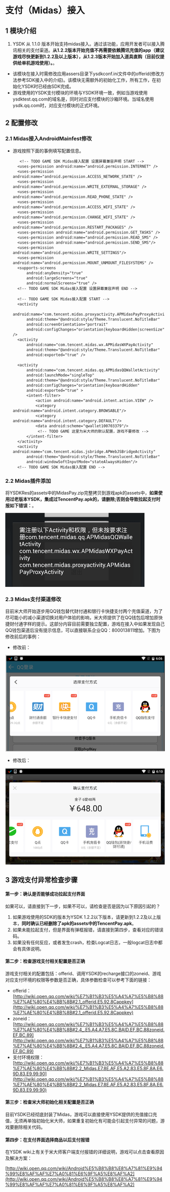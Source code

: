 # 支付（Midas）接入

## 1 模块介绍


1. YSDK 从 1.1.0 版本开始支持midas接入。通过该功能，应用开发者可以接入腾讯相关的支付渠道。**从1.2.2版本开始充值不再需要依赖腾讯充值的app（建议游戏尽快更新到1.2.2及以上版本），从1.2.3版本开始加入道具直购（目前仅提供给单机游戏使用）。**。
- 该模块在接入时需修改应用assers目录下ysdkconf.ini文件中的offerid(修改方法参考SDK接入中的介绍)。该模块无需额外的初始化工作，所有工作，在初始化YSDK时已经由SDK完成。
- 游戏使用的YSDK支付模块的环境与YSDK环境一致，例如当游戏使用ysdktest.qq.com的域名是，同时对应支付模块的沙箱环境。当域名使用ysdk.qq.com时，对应支付模块的正式环境。

## 2 配置修改

### 2.1 Midas接入AndroidMainfest修改

- 游戏按照下面的事例填写配置信息。

		 <!-- TODO GAME SDK Midas接入配置 设置屏幕兼容声明 START -->
	    <uses-permission android:name="android.permission.INTERNET" />
	    <uses-permission android:name="android.permission.ACCESS_NETWORK_STATE" />
	    <uses-permission android:name="android.permission.WRITE_EXTERNAL_STORAGE" />
	    <uses-permission android:name="android.permission.READ_PHONE_STATE" />
	    <uses-permission android:name="android.permission.ACCESS_WIFI_STATE" />
	    <uses-permission android:name="android.permission.CHANGE_WIFI_STATE" />
	    <uses-permission android:name="android.permission.RESTART_PACKAGES" />
	    <uses-permission android:name="android.permission.GET_TASKS" />
	    <uses-permission android:name="android.permission.READ_SMS" />
	    <uses-permission android:name="android.permission.SEND_SMS"/>
	    <uses-permission android:name="android.permission.WRITE_SETTINGS"/>
	    <uses-permission android:name="android.permission.MOUNT_UNMOUNT_FILESYSTEMS" />
	    <supports-screens
	        android:anyDensity="true"
	        android:largeScreens="true"
	        android:normalScreens="true" />
	    <!-- TODO GAME SDK Midas接入配置 设置屏幕兼容声明 END -->
	    
 		<!-- TODO GAME SDK Midas接入配置 START -->
        <activity
            android:name="com.tencent.midas.proxyactivity.APMidasPayProxyActivity"
            android:theme="@android:style/Theme.Translucent.NoTitleBar"
            android:screenOrientation="portrait"
            android:configChanges="orientation|keyboardHidden|screenSize" />
        <activity
            android:name="com.tencent.midas.wx.APMidasWXPayActivity"
            android:theme="@android:style/Theme.Translucent.NoTitleBar"
            android:exported="true" />

        <activity
            android:name="com.tencent.midas.qq.APMidasQQWalletActivity"
            android:launchMode="singleTop"
            android:theme="@android:style/Theme.Translucent.NoTitleBar"
            android:configChanges="orientation|keyboardHidden"
            android:exported="true" >
            <intent-filter>
                <action android:name="android.intent.action.VIEW" />
                <category android:name="android.intent.category.BROWSABLE"/>
                <category android:name="android.intent.category.DEFAULT"/>
                <data android:scheme="qwallet100703379"/>
                 <!-- TODO GAME 这里为米大师的默认配置，游戏不要修改 -->
            </intent-filter>
        </activity>
        <activity android:name="com.tencent.midas.jsbridge.APWebJSBridgeActivity"
            android:theme="@android:style/Theme.Translucent.NoTitleBar"
            android:windowSoftInputMode="stateAlwaysHidden"/>
        <!-- TODO GAME SDK Midas接入配置 END -->
        
### 2.2 Midas插件添加		

将YSDKRes的assets中的MidasPay.zip完整拷贝到游戏apk的assets中，**如果使用过老版本YSDK，集成过TencentPay.apk的，请删除;否则会导致拉起支付时报如下错误：**。

![修改前](./midas_del_apk.jpg )

### 2.3 Midas支付渠道修改		

目前米大师开始逐步用QQ钱包替代财付通和银行卡快捷支付两个充值渠道，为了尽可能小的减小渠道切换对用户体验的影响，米大师提供了在QQ钱包后增加原快捷财付通字样的提示。这部分内容目前需要独立配置，游戏在接入中如果发现自己QQ钱包渠道后没有提示信息，可以直接联系企业QQ：800013811增加。下图为修改前后的事例：

- 修改前：

![修改前](./midas_qq_pay_before.png )

- 修改后：

![修改后](./midas_qq_pay_after.png )

## 3 游戏支付异常检查步骤

#### 第一步：确认是否能够成功拉起支付界面

如果可以，请直接到下一步，如果不可以，请检查是否是因为以下原因引起的？

1. 如果游戏使用的SDK的版本为YSDK 1.2.2以下版本，请更新到1.2.2及以上版本，**同时确认已经删除了apk的assets中的TencentPay.apk**。
2. 如果未能拉起支付，但是界面有弹框报错，请直接到第四步，查看对应的错误码。
3. 如果没有任何反应，或者发生crash，检查Logcat日志，一般logcat日志中都会有具体说明。

#### 第二步：检查游戏支付相关配置是否正确

游戏支付相关的配置包括：offerid、调用YSDK的recharge接口的zoneid、游戏对应支付环境的权限等参数是否正确，具体参数检查可以参考下面的链接：

- offerid：[http://wiki.open.qq.com/wiki/%E7%B1%B3%E5%A4%A7%E5%B8%88%E7%AE%80%E4%BB%8B#2.1_offerid.E5.92.8Cappkey](http://wiki.open.qq.com/wiki/%E7%B1%B3%E5%A4%A7%E5%B8%88%E7%AE%80%E4%BB%8B#2.1_offerid.E5.92.8Cappkey)
- zoneid：[http://wiki.open.qq.com/wiki/%E7%B1%B3%E5%A4%A7%E5%B8%88%E7%AE%80%E4%BB%8B#2.4_.E5.A4.A7.E5.8C.BAID.EF.BC.88zoneid.EF.BC.89](http://wiki.open.qq.com/wiki/%E7%B1%B3%E5%A4%A7%E5%B8%88%E7%AE%80%E4%BB%8B#2.4_.E5.A4.A7.E5.8C.BAID.EF.BC.88zoneid.EF.BC.89)
- 支付环境权限：[http://wiki.open.qq.com/wiki/%E7%B1%B3%E5%A4%A7%E5%B8%88%E7%AE%80%E4%BB%8B#2.2_Midas.E7.8E.AF.E5.A2.83.E5.8F.8A.E6.9D.83.E9.99.90](http://wiki.open.qq.com/wiki/%E7%B1%B3%E5%A4%A7%E5%B8%88%E7%AE%80%E4%BB%8B#2.2_Midas.E7.8E.AF.E5.A2.83.E5.8F.8A.E6.9D.83.E9.99.90)

#### 第三步：检查米大师初始化相关配置是否正确

目前YSDK已经彻底封装了Midas，游戏可以直接使用YSDK提供的充值接口充值，无须再单独初始化米大师，如果重复初始化有可能会引起支付异常的问题，游戏要删除相关代码。

#### 第四步：在支付界面选择商品以后支付报错

在YSDK wiki上有关于米大师客户端支付报错的详细说明，游戏可以点击查看原因及解决方案：

[http://wiki.open.qq.com/wiki/Android%E5%B8%B8%E8%A7%81%E9%94%99%E8%AF%AF%E7%A0%81%E6%9F%A5%E8%AF%A2](http://wiki.open.qq.com/wiki/Android%E5%B8%B8%E8%A7%81%E9%94%99%E8%AF%AF%E7%A0%81%E6%9F%A5%E8%AF%A2)

